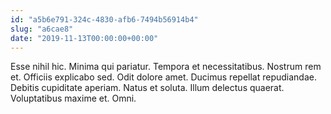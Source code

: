 ```yaml
---
id: "a5b6e791-324c-4830-afb6-7494b56914b4"
slug: "a6cae8"
date: "2019-11-13T00:00:00+00:00"
---
```


Esse nihil hic. Minima qui pariatur. Tempora et necessitatibus. Nostrum rem et. Officiis explicabo sed. Odit dolore amet. Ducimus repellat repudiandae. Debitis cupiditate aperiam. Natus et soluta. Illum delectus quaerat. Voluptatibus maxime et. Omni.
